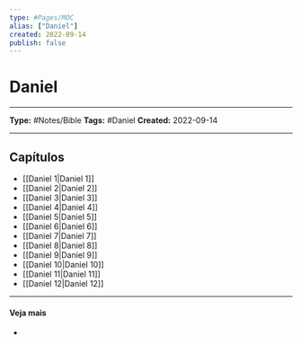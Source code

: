 ```yaml
---
type: #Pages/MOC
alias: ["Daniel"]
created: 2022-09-14
publish: false
---
```


# Daniel

---

**Type:** #Notes/Bible
**Tags:** #Daniel
**Created:** 2022-09-14

---

## Capítulos

- [[Daniel 1|Daniel 1]]
- [[Daniel 2|Daniel 2]]
- [[Daniel 3|Daniel 3]]
- [[Daniel 4|Daniel 4]]
- [[Daniel 5|Daniel 5]]
- [[Daniel 6|Daniel 6]]
- [[Daniel 7|Daniel 7]]
- [[Daniel 8|Daniel 8]]
- [[Daniel 9|Daniel 9]]
- [[Daniel 10|Daniel 10]]
- [[Daniel 11|Daniel 11]]
- [[Daniel 12|Daniel 12]]

---

#### Veja mais

-

